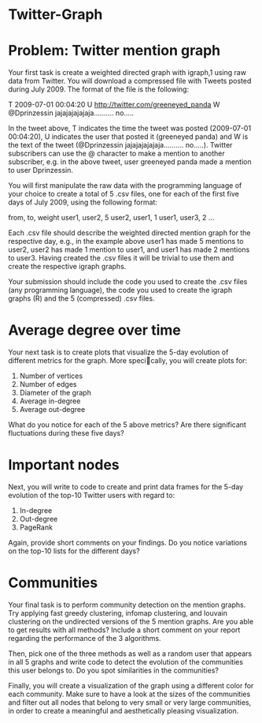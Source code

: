# Twitter-Graph

# Problem: Twitter mention graph

Your first task is create a weighted directed graph with igraph,1 using raw data from Twitter. You will download a compressed file with Tweets posted during July 2009. The format of the file is the following:

T 2009-07-01 00:04:20
U http://twitter.com/greeneyed_panda
W @Dprinzessin jajajajajajaja.......... no.....

In the tweet above, T indicates the time the tweet was posted (2009-07-01 00:04:20), U indicates the user that posted it (greeneyed panda) and W is the text of the tweet (@Dprinzessin jajajajajajaja.......... no.....). Twitter subscribers can use the @ character to make a mention to another subscriber, e.g. in the above tweet, user greeneyed panda made a mention to user Dprinzessin.

You will first manipulate the raw data with the programming language of your choice to create a total of 5 .csv files, one for each of the first five days of July 2009, using the following format:

from, to, weight
user1, user2, 5
user2, user1, 1
user1, user3, 2
...

Each .csv file should describe the weighted directed mention graph for the respective day, e.g., in the example above user1 has made 5 mentions to user2, user2 has made 1 mention to user1, and user1 has made 2 mentions to user3. Having created the .csv files it will be trivial to use them and create the respective igraph graphs.

Your submission should include the code you used to create the .csv files (any programming language), the code you used to create the igraph graphs (R) and the 5 (compressed) .csv files.

# Average degree over time

Your next task is to create plots that visualize the 5-day evolution of different metrics for the graph. More specically, you will create plots for:
1. Number of vertices
2. Number of edges
3. Diameter of the graph
4. Average in-degree
5. Average out-degree

What do you notice for each of the 5 above metrics? Are there significant fluctuations during these five days?

# Important nodes

Next, you will write to code to create and print data frames for the 5-day evolution of the top-10 Twitter users with regard to:
1. In-degree
2. Out-degree
3. PageRank

Again, provide short comments on your findings. Do you notice variations on the top-10 lists for the different days?

# Communities

Your final task is to perform community detection on the mention graphs. Try applying fast greedy clustering, infomap clustering, and louvain clustering on the undirected versions of the 5 mention graphs. Are you able to get results with all methods? Include a short comment on your report regarding the performance of the 3 algorithms.

Then, pick one of the three methods as well as a random user that appears in all 5 graphs and write code to detect the evolution of the communities this user belongs to. Do you spot similarities in the communities?

Finally, you will create a visualization of the graph using a different color for each community. Make sure to have a look at the sizes of the communities and filter out all nodes that belong to very small or very large communities, in order to create a meaningful and aesthetically pleasing visualization.

